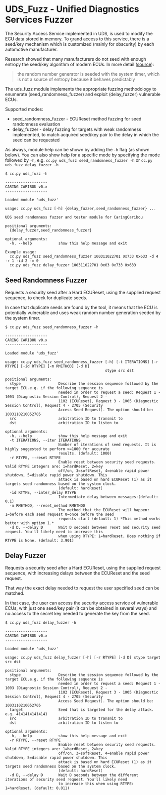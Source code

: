 # UDS_Fuzz - Unified Diagnostics Services Fuzzer
The Security Access Service implemented in UDS, is used to modify the ECU data stored in memory. To grand access to this service, there is a seed/key mechanism which is customized (mainly for obscurity) by each automotive manufacturer.

Research showed that many manufacturers do not seed with enough entropy the seed/key algorithm of modern ECUs. In more detail ([source](https://www.reddit.com/r/CarHacking/comments/m044jp/simos18_supplier_bootloader_sboot_exploit_reading/)):

>  the random number generator is seeded with the system timer, which is not a source of entropy because it behaves predictably

The uds_fuzz module implements the appropriate fuzzing methodology to enumerate (seed_randomness_fuzzer) and exploit (delay_fuzzer) vulnerable ECUs.

Supported modes:
* seed_randomness_fuzzer - ECUReset method fuzzing for seed randomness evaluation
* delay_fuzzer - delay fuzzing for targets with weak randomness implemented, to match acquired seed/key pair to the delay in which the seed can be requested

As always, module help can be shown by adding the `-h` flag (as shown below). You can also show help for a specific mode by specifying the mode followed by `-h`, e.g. `cc.py uds_fuzz seed_randomness_fuzzer -h` or `cc.py uds_fuzz delay_fuzzer -h`

```
$ cc.py uds_fuzz -h

-------------------
CARING CARIBOU v0.x
-------------------

Loaded module 'uds_fuzz'

usage: cc.py uds_fuzz [-h] {delay_fuzzer,seed_randomness_fuzzer} ...

UDS seed randomness fuzzer and tester module for CaringCaribou

positional arguments:
  {delay_fuzzer,seed_randomness_fuzzer}

optional arguments:
  -h, --help            show this help message and exit

Example usage:
  cc.py uds_fuzz seed_randomness_fuzzer 100311022701 0x733 0x633 -d 4 -r 1 -id 2 -m 0
  cc.py uds_fuzz delay_fuzzer 100311022701 0x03 0x733 0x633
```

## Seed Randomness Fuzzer
Requests a security seed after a Hard ECUReset, using the supplied request sequence, to check for duplicate seeds. 

In case that duplicate seeds are found by the tool, it means that the ECU is potentially  vulnerable and uses weak random number generation seeded by the system timer.

```
$ cc.py uds_fuzz seed_randomness_fuzzer -h

-------------------
CARING CARIBOU v0.x
-------------------

Loaded module 'uds_fuzz'

usage: cc.py uds_fuzz seed_randomness_fuzzer [-h] [-t ITERATIONS] [-r RTYPE] [-id RTYPE] [-m RMETHOD] [-d D]
                                             stype src dst

positional arguments:
  stype                 Describe the session sequence followed by the target ECU.e.g. if the following sequence is
                        needed in order to request a seed: Request 1 - 1003 (Diagnostic Session Control), Request 2 -
                        1102 (ECUReset), Request 3 - 1005 (Diagnostic Session Control), Request 4 - 2705 (Security
                        Access Seed Request). The option should be: 1003110210052705
  src                   arbitration ID to transmit to
  dst                   arbitration ID to listen to

optional arguments:
  -h, --help            show this help message and exit
  -t ITERATIONS, --iter ITERATIONS
                        Number of iterations of seed requests. It is highly suggested to perform >=1000 for accurate
                        results. (default: 1000)
  -r RTYPE, --reset RTYPE
                        Enable reset between security seed requests. Valid RTYPE integers are: 1=hardReset, 2=key
                        off/on, 3=softReset, 4=enable rapid power shutdown, 5=disable rapid power shutdown. This
                        attack is based on hard ECUReset (1) as it targets seed randomness based on the system clock.
                        (default: hardReset)
  -id RTYPE, --inter_delay RTYPE
                        Intermediate delay between messages:(default: 0.1)
  -m RMETHOD, --reset_method RMETHOD
                        The method that the ECUReset will happen: 1=before each seed request 0=once before the seed
                        requests start (default: 1) *This method works better with option 1.*
  -d D, --delay D       Wait D seconds between reset and security seed request. You'll likely need to increase this
                        when using RTYPE: 1=hardReset. Does nothing if RTYPE is None. (default: 3.901)
```

## Delay Fuzzer
Requests a security seed after a Hard ECUReset, using the supplied request sequence, with increasing delays between the ECUReset and the seed request.

That way the exact delay needed to request the user specified seed can be matched. 

In that case, the user can access the security access service of vulnerable ECUs, with just one seed/key pair (it can be obtained in several ways) and no access to the secret key needed to generate the key from the seed.

```
$ cc.py uds_fuzz delay_fuzzer -h

-------------------
CARING CARIBOU v0.x
-------------------

Loaded module 'uds_fuzz'

usage: cc.py uds_fuzz delay_fuzzer [-h] [-r RTYPE] [-d D] stype target src dst

positional arguments:
  stype                 Describe the session sequence followed by the target ECU.e.g. if the following sequence is
                        needed in order to request a seed: Request 1 - 1003 (Diagnostic Session Control), Request 2 -
                        1102 (ECUReset), Request 3 - 1005 (Diagnostic Session Control), Request 4 - 2705 (Security
                        Access Seed Request). The option should be: 1003110210052705
  target                Seed that is targeted for the delay attack. e.g. 41414141414141
  src                   arbitration ID to transmit to
  dst                   arbitration ID to listen to

optional arguments:
  -h, --help            show this help message and exit
  -r RTYPE, --reset RTYPE
                        Enable reset between security seed requests. Valid RTYPE integers are: 1=hardReset, 2=key
                        off/on, 3=softReset, 4=enable rapid power shutdown, 5=disable rapid power shutdown. This
                        attack is based on hard ECUReset (1) as it targets seed randomness based on the system clock.
                        (default: hardReset)
  -d D, --delay D       Wait D seconds between the different iterations of security seed request. You'll likely need
                        to increase this when using RTYPE: 1=hardReset. (default: 0.011)
```
